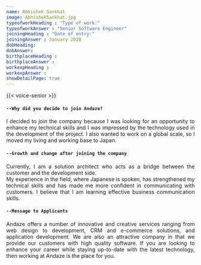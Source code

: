 ```yaml
---
name: Abhishek Sankhat
image: AbhishekSankhat.jpg
typeofworkHeading : "Type of work:"
typeofworkAnswer : "Senior Software Engineer"
joiningHeading : "Date of entry:"
joiningAnswer : January 2020
dobHeading:
dobAnswer:
birthplaceHeading :
birthplaceAnswer :
workexpHeading :
workexpAnswer :
showDetailPage: true
---
```

{{< voice-senior >}}

<div class="row">
<div class="col-12" style="text-align: justify;">

#### `--Why did you decide to join Andaze?`

I decided to join the company because I was looking for an opportunity to enhance my technical skills and I was impressed by the technology used in the development of the project. I also wanted to work on a global scale, so I moved my living and working base to Japan.

#### `--Growth and change after joining the company`

Currently, I am a solution architect who acts as a bridge between the customer and the development side.  
My experience in the field, where Japanese is spoken, has strengthened my technical skills and has made me more confident in communicating with customers. I believe that I am learning effective business communication skills.

#### `--Message to Applicants`

Andaze offers a number of innovative and creative services ranging from web design to development, CRM and e-commerce solutions, and application development. We are also an attractive company in that we provide our customers with high quality software. If you are looking to enhance your career while staying up-to-date with the latest technology, then working at Andaze is the place for you.

</div>
</div>